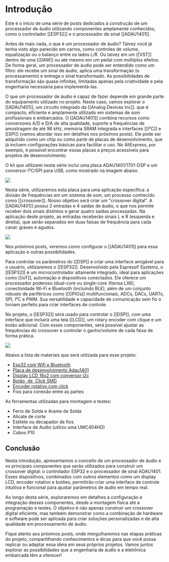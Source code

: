
# Introdução

Este é o início de uma série de posts dedicados à construção de um processador de áudio utilizando componentes amplamente conhecidos, como o controlador [[ESP32]] e o processador de sinal [[ADAU1401]].

Antes de mais nada, o que é um processador de áudio? Talvez você já tenha visto algo parecido em carros, como controles de volume, equalização ou o balanço entre os lados L/R. Ou talvez em um [[VST]] dentro de uma [[DAW]] ou até mesmo em um pedal com múltiplos efeitos. De forma geral, um processador de áudio pode ser entendido como um filtro: ele recebe um sinal de áudio, aplica uma transformação (o processamento) e entrega o sinal transformado. As possibilidades de transformação são quase infinitas, limitadas apenas pela criatividade e pela engenharia necessária para implementá-las.

O que um processador de áudio é capaz de fazer depende em grande parte do equipamento utilizado no projeto. Neste caso, vamos explorar o [[ADAU1401]], um circuito integrado da [[Analog Devices Inc]]. que é compacto, eficiente e amplamente utilizado em sistemas de som profissionais e embarcados. O [[ADAU1401]] combina recursos como conversores A/D e D/A de alta qualidade, suporte a frequências de amostragem de até 96 kHz, memória SRAM integrada e interfaces [[I²C]] e [[SPI]] (vamos abordar isso em detalhes nos próximos posts). Ele pode ser adquirido como um chip ou como parte de placas de desenvolvimento, que já incluem configurações básicas para facilitar o uso. No AliExpress, por exemplo, é possível encontrar essas placas a preços acessíveis para projetos de desenvolvimento.

O kit que utilizarei nesta série inclui uma placa ADAU1401/1701-DSP e um conversor I²C/SPI para USB, como mostrado na imagem abaixo.

![](https://lh7-rt.googleusercontent.com/docsz/AD_4nXeEy7C9h_W5IvDS7HQ4BzSjP41n86WKiKewXmsft8LmklovZHhRT4qryPsbygiohlKiJS1ZpeD12yVUKC1YymqsezE8Oc5we5QCAbLhy_KjbS1adB-0jmahuldt_hr6jt2SMiUx?key=JqK6MG9S1obsx3xawZmOUk87)

  

Nesta série, utilizaremos esta placa para uma aplicação específica: a divisão de frequências em um sistema de som, um processo conhecido como [[crossover]]. Nosso objetivo será criar um "crossover digital". A [[ADAU1401]] possui 2 entradas e 4 saídas de áudio, o que nos permite receber dois sinais distintos e gerar quatro saídas processadas. Na aplicação deste projeto, as entradas receberão sinais L e R (esquerda e direita), que serão separados em duas faixas de frequência para cada canal: graves e agudos.

  

![](https://lh7-rt.googleusercontent.com/docsz/AD_4nXdGjzjThDzF6RgLHwQlDuftCupWuULFs66gKUVIfufFXRTxR0H1aoAw7gj3PsbU67KTFA2GeYnyQ_saUKvKsz7kIVQ1UC1oETxClCakQYAO628naMXyJvxYToTLODHha8oITwqtaw?key=JqK6MG9S1obsx3xawZmOUk87)

Nos próximos posts, veremos como configurar o [[ADAU1401]] para essa aplicação e outras possibilidades.

Para controlar os parâmetros do [[DSP]] e criar uma interface amigável para o usuário, utilizaremos o [[ESP32]]. Desenvolvido pela Espressif Systems, o [[ESP32]] é um microcontrolador altamente integrado, ideal para aplicações como [[IoT]], automação e dispositivos conectados. Ele oferece um processador poderoso (dual-core ou single-core Xtensa LX6), conectividade Wi-Fi e Bluetooth (incluindo BLE), além de um conjunto robusto de periféricos como [[GPIOs]] multifuncionais, ADCs, DACs, UARTs, SPI, I²C e PWM. Sua versatilidade e capacidade de comunicação sem fio o tornam perfeito para criar interfaces de controle.

No projeto, o [[ESP32]] será usado para controlar o [[DSP]], com uma interface que incluirá uma tela [[LCD]], um rotary encoder com clique e um botão adicional. Com esses componentes, será possível ajustar as frequências do crossover e controlar o ganho/volume de cada faixa de forma prática.

  
  

![](https://lh7-rt.googleusercontent.com/docsz/AD_4nXdkCE54mkvIbHRbK-JCJttvcLJyf-tGJvxo_fS2FVWUJGMmbB7PjhTrgIL_Jj6iEyYCVjOBfSskSlBkZkg1BRcj-UHvrxMXcUbLC_gpwX4Ta_gH_HDfnMwbQuA2-SH5Ob_QmbCfXg?key=JqK6MG9S1obsx3xawZmOUk87)

  

Abaixo a lista de materiais que será utilizada para esse projeto:

- [Esp32 com Wifi e Bluetooth](https://pt.aliexpress.com/item/1005005704190069.html?spm=a2g0o.productlist.main.19.446044dePsYVIL&algo_pvid=68de7e0b-4ec1-4e11-8377-8572f6b42b37&algo_exp_id=68de7e0b-4ec1-4e11-8377-8572f6b42b37-9&pdp_npi=4%40dis%21BRL%2127.77%2111.63%21%21%2131.19%2113.07%21%402103010e17358278398134744eb6e6%2112000034061352780%21sea%21BR%210%21ABX&curPageLogUid=5y9dDRW3kmZN&utparam-url=scene%3Asearch%7Cquery_from%3A) 
- [Placa de desenvolvimento Adau1401](https://pt.aliexpress.com/item/1005006283208362.html?spm=a2g0o.productlist.main.1.218056d2WsZyLb&algo_pvid=645fc524-6604-4a54-b5de-6be44d5b3940&algo_exp_id=645fc524-6604-4a54-b5de-6be44d5b3940-0&pdp_npi=4%40dis%21BRL%2193.84%2150.78%21%21%2114.37%217.78%21%402101c59117358279336365481ed41a%2112000036602876531%21sea%21BR%210%21ABX&curPageLogUid=bRVXD1iUUSeL&utparam-url=scene%3Asearch%7Cquery_from%3A)
- [Display LCD 16x2 com conversor i2c](https://www.mercadolivre.com.br/display-lcd-16x2-serial-i2c-com-backlight-azul/p/MLB29573766?pdp_filters=item_id:MLB3569474467#is_advertising=true&searchVariation=MLB29573766&position=1&search_layout=grid&type=pad&tracking_id=1cfa90cb-fab1-42e7-8a0f-b4cff35dfa61&is_advertising=true&ad_domain=VQCATCORE_LST&ad_position=1&ad_click_id=YTMyZTZlMmItMjhlNi00OTNhLTg1ZWUtZjgyZWZiN2M0YmI0)
- [Botão  de  Click SMD](https://produto.mercadolivre.com.br/MLB-3172016605-10x-chave-tactil-smd-4-terminais-6x6x43mm-180graus-_JM)
- [Encoder rotativo com click](https://produto.mercadolivre.com.br/MLB-4972063902-5x-potencimetro-rotativo-5-pinos-encoder-ec11-c-click-20mm-_JM)
- Fios para conexão entre as partes

As ferramentas utilizadas para montagem e testes:

- Ferro de Solda e Arame de Solda
- Alicate de corte
- Estilete ou decapador de fios
- Interface de Audio (utilizo uma UMC404HD)
- Cabos P10

  

## Conclusão

Nesta introdução, apresentamos o conceito de um processador de áudio e os principais componentes que serão utilizados para construir um crossover digital: o controlador ESP32 e o processador de sinal ADAU1401. Esses dispositivos, combinados com outros elementos como um display LCD, encoder rotativo e botões, permitirão criar uma interface de controle intuitiva e funcional para ajustar parâmetros de áudio em tempo real.

Ao longo desta série, exploraremos em detalhes a configuração e integração desses componentes, desde a montagem física até a programação e testes. O objetivo é não apenas construir um crossover digital eficiente, mas também demonstrar como a combinação de hardware e software pode ser aplicada para criar soluções personalizadas e de alta qualidade em processamento de áudio.

Fique atento aos próximos posts, onde mergulharemos nas etapas práticas do projeto, compartilhando conhecimentos e dicas para que você possa replicar ou adaptar essa ideia em seus próprios projetos. Vamos juntos explorar as possibilidades que a engenharia de áudio e a eletrônica embarcada têm a oferecer!

